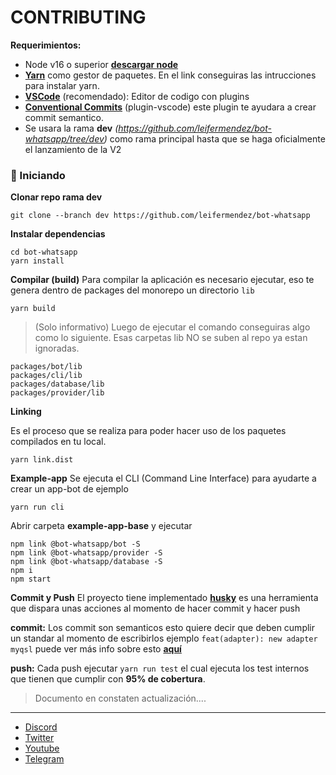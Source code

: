 # CONTRIBUTING

__Requerimientos:__
- Node v16 o superior __[descargar node](https://nodejs.org/es/download/)__
- __[Yarn](https://classic.yarnpkg.com/lang/en/docs/install/#windows-stable)__ como gestor de paquetes. En el link conseguiras las intrucciones para instalar yarn.
- __[VSCode](https://code.visualstudio.com/download)__ (recomendado): Editor de codigo con plugins
- __[Conventional Commits](https://marketplace.visualstudio.com/items?itemName=vivaxy.vscode-conventional-commits&ssr=false#overview)__ (plugin-vscode) este plugin te ayudara a crear commit semantico.
- Se usara la rama __dev__ *(https://github.com/leifermendez/bot-whatsapp/tree/dev)* como rama principal hasta que se haga oficialmente el lanzamiento de la V2

### 🚀 Iniciando

__Clonar repo rama dev__
```
git clone --branch dev https://github.com/leifermendez/bot-whatsapp
```
__Instalar dependencias__
``` 
cd bot-whatsapp
yarn install
```

__Compilar (build)__
Para compilar la aplicación es necesario ejecutar, eso te genera dentro de packages del monorepo un directorio `lib`

```
yarn build
```

> (Solo informativo) Luego de ejecutar el comando conseguiras algo como lo siguiente. Esas carpetas lib NO se suben al repo ya estan ignoradas.

```
packages/bot/lib
packages/cli/lib
packages/database/lib
packages/provider/lib
```

__Linking__

Es el proceso que se realiza para poder hacer uso de los paquetes compilados en tu local.

```
yarn link.dist
```

__Example-app__
Se ejecuta el CLI (Command Line Interface) para ayudarte a crear un app-bot de ejemplo
```
yarn run cli
```

Abrir carpeta __example-app-base__ y ejecutar
```
npm link @bot-whatsapp/bot -S
npm link @bot-whatsapp/provider -S
npm link @bot-whatsapp/database -S
npm i
npm start
```

__Commit y Push__
El proyecto tiene implementado __[husky](https://typicode.github.io/husky/#/)__ es una herramienta que dispara unas acciones al momento de hacer commit y hacer push

__commit:__ Los commit son semanticos esto quiere decir que deben cumplir un standar al momento de escribirlos ejemplo ` feat(adapter): new adapter myqsl ` puede ver más info sobre esto __[aquí](https://github.com/conventional-changelog/commitlint/#what-is-commitlint)__

__push:__ Cada push ejecutar `yarn run test` el cual ejecuta los test internos que tienen que cumplir con __95% de cobertura__.


> Documento en constaten actualización....

------
-   [Discord](https://link.codigoencasa.com/DISCORD)
-   [Twitter](https://twitter.com/leifermendez)
-   [Youtube](https://www.youtube.com/watch?v=5lEMCeWEJ8o&list=PL_WGMLcL4jzWPhdhcUyhbFU6bC0oJd2BR)
-   [Telegram](https://t.me/leifermendez)
